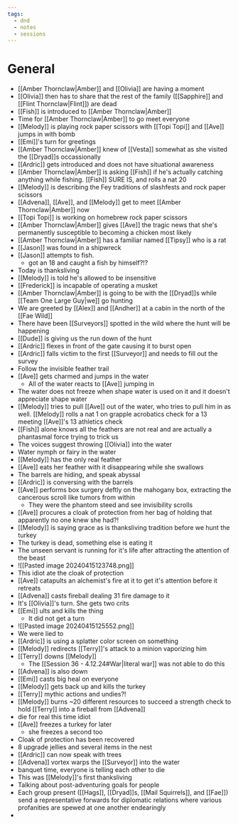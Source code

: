 ```yaml
---
tags:
  - dnd
  - notes
  - sessions
---
```

# General
- [[Amber Thornclaw|Amber]] and [[Olivia]] are having a moment
- [[Olivia]] then has to share that the rest of the family ([[Sapphire]] and [[Flint Thornclaw|Flint]]) are dead
- [[Fish]] is introduced to [[Amber Thornclaw|Amber]]
- Time for [[Amber Thornclaw|Amber]] to go meet everyone
- [[Melody]] is playing rock paper scissors with [[Topi Topi]] and [[Ave]] jumps in with bomb
- [[Emi]]'s turn for greetings
- [[Amber Thornclaw|Amber]] knew of [[Vesta]] somewhat as she visited the [[Dryad]]s occassionally
- [[Ardric]] gets introduced and does not have situational awareness
- [[Amber Thornclaw|Amber]] is asking [[Fish]] if he's actually catching anything while fishing. [[Fish]] SURE IS, and rolls a nat 20
- [[Melody]] is describing the Fey traditions of slashfests and rock paper scissors
- [[Advena]], [[Ave]], and [[Melody]] get to meet [[Amber Thornclaw|Amber]] now
- [[Topi Topi]] is working on homebrew rock paper scissors
- [[Amber Thornclaw|Amber]] gives [[Ave]] the tragic news that she's permanently susceptible to becoming a chicken most likely
- [[Amber Thornclaw|Amber]] has a familiar named [[Tipsy]] who is a rat
- [[Jason]] was found in a shipwreck
- [[Jason]] attempts to fish.
	- got an 18 and caught a fish by himself?!?
- Today is thanksliving
- [[Melody]] is told he's allowed to be insensitive
- [[Frederick]] is incapable of operating a musket
- [[Amber Thornclaw|Amber]] is going to be with the [[Dryad]]s while [[Team One Large Guy|we]] go hunting
- We are greeted by [[Alex]] and [[Andher]] at a cabin in the north of the [[Fae Wild]]
- There have been [[Surveyors]] spotted in the wild where the hunt will be happening
- [[Dude]] is giving us the run down of the hunt
- [[Ardric]] flexes in front of the gate causing it to burst open
- [[Ardric]] falls victim to the first [[Surveyor]] and needs to fill out the survey
- Follow the invisible feather trail
- [[Ave]] gets charmed and jumps in the water
	- All of the water reacts to [[Ave]] jumping in
- The water does not freeze when shape water is used on it and it doesn't appreciate shape water
- [[Melody]] tries to pull [[Ave]] out of the water, who tries to pull him in as well. [[Melody]] rolls a nat 1 on grapple acrobatics check for a 13 meeting [[Ave]]'s 13 athletics check
- [[Fish]] alone knows all the feathers are not real and are actually a phantasmal force trying to trick us
- The voices suggest throwing [[Olivia]] into the water
- Water nymph or fairy in the water
- [[Melody]] has the only real feather
- [[Ave]] eats her feather with it disappearing while she swallows
- The barrels are hiding, and speak abyssal
- [[Ardric]] is conversing with the barrels
- [[Ave]] performs box surgery deftly on the mahogany box, extracting the cancerous scroll like tumors from within
	- They were the phantom steed and see invisibility scrolls
- [[Ave]] procures a cloak of protection from her bag of holding that apparently no one knew she had?!
- [[Melody]] is saying grace as is thanksliving tradition before we hunt the turkey
- The turkey is dead, something else is eating it
- The unseen servant is running for it's life after attracting the attention of the beast
- ![[Pasted image 20240415123748.png]]
- This idiot ate the cloak of protection
- [[Ave]] catapults an alchemist's fire at it to get it's attention before it retreats
- [[Advena]] casts fireball dealing 31 fire damage to it
- It's [[Olivia]]'s turn. She gets two crits
- [[Emi]] ults and kills the thing
	- It did not get a turn
- ![[Pasted image 20240415125552.png]]
- We were lied to
- [[Ardric]] is using a splatter color screen on something
- [[Melody]] redirects [[Terry]]'s attack to a minion vaporizing him
- [[Terry]] downs [[Melody]]
	- The [[Session 36 - 4.12.24#War|literal war]] was not able to do this
- [[Advena]] is also down
- [[Emi]] casts big heal on everyone
- [[Melody]] gets back up and kills the turkey
- [[Terry]] mythic actions and undies?!
- [[Melody]] burns ~20 different resources to succeed a strength check to hold [[Terry]] into a fireball from [[Advena]]
- die for real this time idiot
- [[Ave]] freezes a turkey for later
	- she freezes a second too
- Cloak of protection has been recovered
- 8 upgrade jellies and several items in the nest
- [[Ardric]] can now speak with trees
- [[Advena]] vortex warps the [[Surveyor]] into the water
- banquet time, everyone is telling each other to die
- This was [[Melody]]'s first thanksliving
- Talking about post-adventuring goals for people
- Each group present ([[Hags]], [[Dryad]]s, [[Mail Squirrels]], and [[Fae]]) send a representative forwards for diplomatic relations where various profanities are spewed at one another endearingly
- 